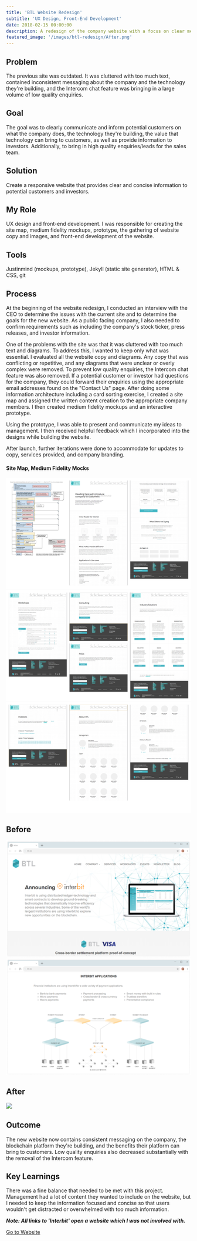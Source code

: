 ```yaml
---
title: 'BTL Website Redesign'
subtitle: 'UX Design, Front-End Development'
date: 2018-02-15 00:00:00
description: A redesign of the company website with a focus on clear messaging and branding application.
featured_image: '/images/btl-redesign/After.png'
---
```


## Problem
The previous site was outdated. It was cluttered with too much text, contained inconsistent messaging about the company and the technology they're building, and the Intercom chat feature was bringing in a large volume of low quality enquiries.

## Goal
The goal was to clearly communicate and inform potential customers on what the company does, the technology they're building, the value that technology can bring to customers, as well as provide information to investors. Additionally, to bring in high quality enquiries/leads for the sales team.

## Solution
Create a responsive website that provides clear and concise information to potential customers and investors.

## My Role
UX design and front-end development. I was responsible for creating the site map, medium fidelity mockups, prototype, the gathering of website copy and images, and front-end development of the website.

## Tools
Justinmind (mockups, prototype), Jekyll (static site generator), HTML & CSS, git

## Process

At the beginning of the website redesign, I conducted an interview with the CEO to determine the issues with the current site and to determine the goals for the new website. As a public facing company, I also needed to confirm requirements such as including the company's stock ticker, press releases, and investor information.

One of the problems with the site was that it was cluttered with too much text and diagrams. To address this, I wanted to keep only what was essential. I evaluated all the website copy and diagrams. Any copy that was conflicting or repetitive, and any diagrams that were unclear or overly complex were removed. To prevent low quality enquiries, the Intercom chat feature was also removed. If a potential customer or investor had questions for the company, they could forward their enquiries using the appropriate email addresses found on the "Contact Us" page. After doing some information architecture including a card sorting exercise, I created a site map and assigned the written content creation to the appropriate company members. I then created medium fidelity mockups and an interactive prototype. 

Using the prototype, I was able to present and communicate my ideas to management. I then received helpful feedback which I incorporated into the designs while building the website. 

After launch, further iterations were done to accommodate for updates to copy, services provided, and company branding.

#### Site Map, Medium Fidelity Mocks

<div class="gallery" data-columns="1">
  <img src="/images/btl-redesign/Process1.png">
  <img src="/images/btl-redesign/Process2.png">
  <img src="/images/btl-redesign/Process3.png">
</div>

## Before

<div class="gallery" data-columns="2">
  <img src="/images/btl-redesign/Before.png">
  <img src="/images/btl-redesign/Before2.png">
</div>

<!-- ![](/images/btl-redesign/Before.png)  -->

## After

![](/images/btl-redesign/After.png)

## Outcome
The new website now contains consistent messaging on the company, the blockchain platform they're building, and the benefits their platform can bring to customers. Low quality enquiries also decreased substantially with the removal of the Intercom feature.

## Key Learnings
There was a fine balance that needed to be met with this project. Management had a lot of content they wanted to include on the website, but I needed to keep the information focused and concise so that users wouldn't get distracted or overwhelmed with too much information.

_**Note: All links to 'Interbit' open a website which I was not involved with.**_

<a href="http://btl.co/" class="button button--small" target="_blank">Go to Website</a>
